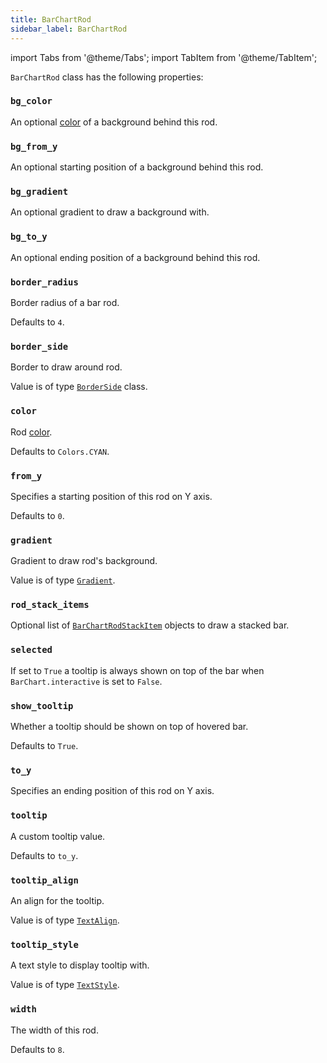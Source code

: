 ```yaml
---
title: BarChartRod
sidebar_label: BarChartRod
---
```

import Tabs from '@theme/Tabs';
import TabItem from '@theme/TabItem';

`BarChartRod` class has the following properties:


### `bg_color`

An optional [color](/docs/reference/colors) of a background behind this rod.

### `bg_from_y`

An optional starting position of a background behind this rod.

### `bg_gradient`

An optional gradient to draw a background with.

### `bg_to_y`

An optional ending position of a background behind this rod.

### `border_radius`

Border radius of a bar rod.

Defaults to `4`.

### `border_side`

Border to draw around rod.

Value is of type [`BorderSide`](/docs/reference/types/borderside) class.

### `color`

Rod [color](/docs/reference/colors).

Defaults to `Colors.CYAN`.

### `from_y`

Specifies a starting position of this rod on Y axis.

Defaults to `0`.

### `gradient`

Gradient to draw rod's background. 

Value is of type [`Gradient`](/docs/reference/types/gradient).

### `rod_stack_items`

Optional list of [`BarChartRodStackItem`](/docs/reference/types/barchartrodstackitem) objects to draw a stacked bar.

### `selected`

If set to `True` a tooltip is always shown on top of the bar when `BarChart.interactive` is set to `False`.

### `show_tooltip`

Whether a tooltip should be shown on top of hovered bar.

Defaults to `True`.

### `to_y`

Specifies an ending position of this rod on Y axis.

### `tooltip`

A custom tooltip value.

Defaults to `to_y`.

### `tooltip_align`

An align for the tooltip.

Value is of type [`TextAlign`](/docs/reference/types/textalign).

### `tooltip_style`

A text style to display tooltip with.

Value is of type [`TextStyle`](/docs/reference/types/textstyle).

### `width`

The width of this rod.

Defaults to `8`.
